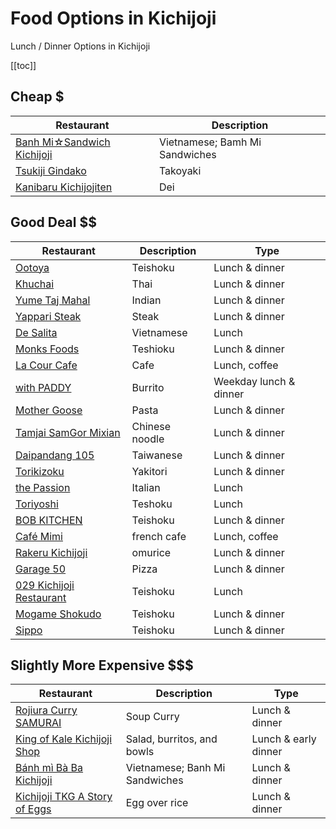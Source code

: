 # Food Options in Kichijoji

Lunch / Dinner Options in Kichijoji

[[toc]]


## Cheap $

| Restaurant                                                              | Description                    |
| ----------------------------------------------------------------------- | ------------------------------ |
| [Banh Mi☆Sandwich Kichijoji](https://maps.app.goo.gl/tCzLPF3AZDrA8huc7) | Vietnamese; Bamh Mi Sandwiches |
| [Tsukiji Gindako](https://maps.app.goo.gl/W1PeG482TagE2qUN9)            | Takoyaki                       |
| [Kanibaru Kichijojiten](https://maps.app.goo.gl/xSgtL983NvRYZgdr6)      | Dei                            |


## Good Deal $$

| Restaurant                                                                 | Description                    | Type                   |
| -------------------------------------------------------------------------- | ------------------------------ | ---------------------- |
| [Ootoya](https://maps.app.goo.gl/5PNiEs5LKkuSwdGi6)                        | Teishoku                       | Lunch & dinner         |
| [Khuchai](https://maps.app.goo.gl/EMRWBbQFmAQgKS87A)                       | Thai                           | Lunch & dinner         |
| [Yume Taj Mahal](https://maps.app.goo.gl/KDyvennttPTVy64K9)                | Indian                         | Lunch & dinner         |
| [Yappari Steak](https://maps.app.goo.gl/vDbMcoeUD6mzSr816)                 | Steak                          | Lunch & dinner         |
| [De Salita](https://maps.app.goo.gl/PUJQrjPKv5Ysv3my5)                     | Vietnamese                     | Lunch                  |
| [Monks Foods](https://maps.app.goo.gl/zPZq5UCxk1Z4PGmT8)                   | Teshioku                       | Lunch & dinner         |
| [La Cour Cafe](https://maps.app.goo.gl/etiXNNpirrMYdBZV7)                  | Cafe                           | Lunch, coffee          |
| [with PADDY](https://maps.app.goo.gl/g37xDoetasYqhRzT8)                    | Burrito                        | Weekday lunch & dinner |
| [Mother Goose](https://maps.app.goo.gl/xFxBiYDsMrod8xzm9)                  | Pasta                          | Lunch & dinner         |
| [Tamjai SamGor Mixian](https://maps.app.goo.gl/54i5yRxxWEdm6mZ58)          | Chinese noodle                 | Lunch & dinner         |
| [Daipandang 105](https://maps.app.goo.gl/zgLugVeCtfeXxgjT6)                | Taiwanese                      | Lunch & dinner         |
| [Torikizoku](https://maps.app.goo.gl/8dBsRUTQzGDCeemz6)                    | Yakitori                       | Lunch & dinner         |
| [the Passion](https://maps.app.goo.gl/idvxzTcCHGfy2eDG9)                   | Italian                        | Lunch                  |
| [Toriyoshi](https://maps.app.goo.gl/3MXSifGdLLbkRX937)                     | Teshoku                        | Lunch                  |
| [BOB KITCHEN](https://maps.app.goo.gl/eBnQy1QD3SJCnJNu5)                   | Teishoku                       | Lunch & dinner         |
| [Café Mimi](https://maps.app.goo.gl/Y4EL7rMrkS7rbtZg8)                     | french cafe                    | Lunch, coffee          |
| [Rakeru Kichijoji](https://maps.app.goo.gl/EATaPVtJ5AHsFcQb9)              | omurice                        | Lunch & dinner         |
| [Garage 50](https://maps.app.goo.gl/KbrHhif2bNtcyaUm8)                     | Pizza                          | Lunch & dinner         |
| [029 Kichijoji Restaurant](https://maps.app.goo.gl/7M9BCKyJykCyqvCu5)      | Teishoku                       | Lunch                  |
| [Mogame Shokudo](https://maps.app.goo.gl/8WokwKfQLAfmrTMp9)                | Teishoku                       | Lunch & dinner         |
| [Sippo](https://maps.app.goo.gl/77LLhYBXxUJT91BC8)                         | Teishoku                       | Lunch & dinner         |


## Slightly More Expensive $$$

| Restaurant                                                                 | Description                    | Type                   |
| -------------------------------------------------------------------------- | ------------------------------ | ---------------------- |
| [Rojiura Curry SAMURAI](https://maps.app.goo.gl/K7Ly6BfkGVDbwMD99)         | Soup Curry                     | Lunch & dinner         |
| [King of Kale Kichijoji Shop](https://maps.app.goo.gl/DAmGmcfp9aJyyojE6)   | Salad, burritos, and bowls     | Lunch & early dinner   |
| [Bánh mì Bà Ba Kichijoji](https://maps.app.goo.gl/6RaTZG1E9baHLfgp8)       | Vietnamese; Banh Mi Sandwiches | Lunch & dinner         |
| [Kichijoji TKG A Story of Eggs](https://maps.app.goo.gl/sYHNQFVQfJkHcfHf8) | Egg over rice                  | Lunch & dinner         |
